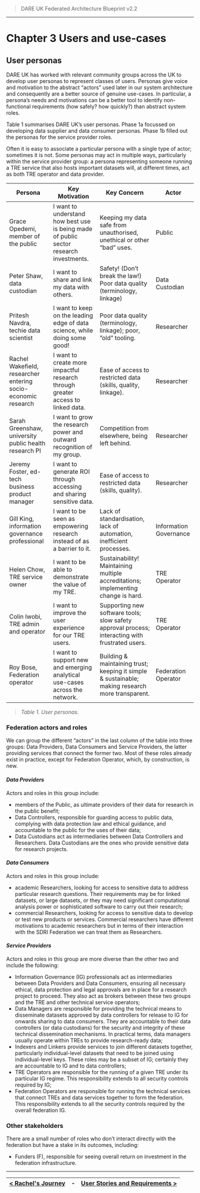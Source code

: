 > DARE UK Federated Architecture Blueprint  v2.2
----

# Chapter 3 Users and use-cases
## User personas

DARE UK has worked with relevant community groups across the UK to develop user personas to represent classes of users. Personas give voice and motivation to the abstract “actors” used later in our system architecture and consequently are a better source of genuine use-cases. In particular, a persona’s needs and motivations can be a better tool to identify non-functional requirements (how safely? how quickly?) than abstract system roles. 

Table 1 summarises DARE UK’s user personas. Phase 1a focussed on developing data supplier and data consumer personas. Phase 1b filled out the personas for the service provider roles.

Often it is easy to associate a particular persona with a single type of actor; sometimes it is not. Some personas may act in multiple ways, particularly within the service provider group: a persona representing someone running a TRE service that also hosts important datasets will, at different times, act as both TRE operator and data provider.

 | Persona	| Key Motivation	| Key Concern	| Actor | 
 |--- |--- |--- |--- |  
 | Grace Opedemi, member of the public | I want to understand how best use is being made of public sector research investments.  | Keeping my data safe from unauthorised, unethical or other “bad” uses. | Public | 
 | Peter Shaw, data custodian	| I want to share and link my data with others.	| Safety! (Don’t break the law!) Poor data quality (terminology, linkage)	| Data Custodian | 
 | Pritesh Navdra, techie data scientist	| I want to keep on the leading edge of data science, while doing some good! | 	Poor data quality (terminology, linkage); poor, ”old” tooling. | 	Researcher | 
 | Rachel Wakefield, researcher entering socio-economic research | 	I want to create more impactful research through greater access to linked data.	 | Ease of access to restricted data (skills, quality, linkage). | Researcher | 
 | Sarah Greenshaw, university public health research PI | I want to grow the research power and outward recognition of my group.  | Competition from elsewhere, being left behind. | Researcher | 
 | Jeremy Foster, ed-tech business product manager | 	I want to generate ROI through accessing and sharing sensitive data.	 | Ease of access to restricted data (skills, quality).	 | Researcher | 
 | Gill King, information governance professional | 	I want to be seen as empowering research instead of as a barrier to it.	 | Lack of standardisation, lack of automation, inefficient processes. | 	Information Governance | 
 | Helen Chow, TRE service owner	 | I want to be able to demonstrate the value of my TRE. | 	Sustainability! Maintaining multiple accreditations; implementing change is hard.	 | TRE Operator | 
 | Colin Iwobi, TRE admin and operator	 | I want to improve the user experience for our TRE users. | 	Supporting new software tools; slow safety approval process; interacting with frustrated users. | 	TRE Operator | 
 | Roy Bose, Federation operator | 	I want to support new and emerging analytical use-cases across the network. | 	Building & maintaining trust; keeping it simple & sustainable; making research more transparent. | 	Federation Operator | 

> _Table 1. User personas._

### Federation actors and roles

We can group the different “actors” in the last column of the table into three groups: Data
Providers, Data Consumers and Service Providers, the latter providing services that connect
the former two.
Most of these roles already exist in practice, except for Federation Operator, which, by
construction, is new.

#### _Data Providers_
Actors and roles in this group include:

- members of the Public, as ultimate providers of their data for research in the public
    benefit;
- Data Controllers, responsible for guarding access to public data, complying with data
    protection law and ethical guidance, and accountable to the public for the uses of
    their data;
- Data Custodians act as intermediaries between Data Controllers and Researchers.
    Data Custodians are the ones who provide sensitive data for research projects.

#### _Data Consumers_
Actors and roles in this group include:

- academic Researchers, looking for access to sensitive data to address particular
    research questions. Their requirements may be for linked datasets, or large datasets,
    or they may need significant computational analysis power or sophisticated software
    to carry out their research;
- commercial Researchers, looking for access to sensitive data to develop or test new
    products or services. Commercial researchers have different motivations to academic
    researchers but in terms of their interaction with the SDRI Federation we can treat
    them as Researchers.

#### _Service Providers_
Actors and roles in this group are more diverse than the other two and include the following:

- Information Governance (IG) professionals act as intermediaries between Data
    Providers and Data Consumers, ensuring all necessary ethical, data protection and
    legal approvals are in place for a research project to proceed. They also act as brokers
    between these two groups and the TRE and other technical service operators;
- Data Managers are responsible for providing the technical means to disseminate
    datasets approved by data controllers for release to IG for onwards sharing to data
    consumers. They are accountable to their data controllers (or data custodians) for the
    security and integrity of these technical dissemination mechanisms. In practical terms,
    data managers usually operate within TREs to provide research-ready data;
- Indexers and Linkers provide services to join different datasets together, particularly
    individual-level datasets that need to be joined using individual-level keys. These roles
    may be a subset of IG; certainly they are accountable to IG and to data controllers;
- TRE Operators are responsible for the running of a given TRE under its particular IG
    regime. This responsibility extends to all security controls required by IG;
- Federation Operators are responsible for running the technical services that connect
    TREs and data services together to form the federation. This responsibility extends to
    all the security controls required by the overall federation IG.


### Other stakeholders

There are a small number of roles who don’t interact directly with the federation but have a
stake in its outcomes, including:

- Funders (F), responsible for seeing overall return on investment in the federation
    infrastructure.

----

| [< Rachel's Journey](3_2_Rachels_Journey.md) | - | [User Stories and Requirements >](3_4_User_Stories.md) |
| ---- | ---- | ---- |



